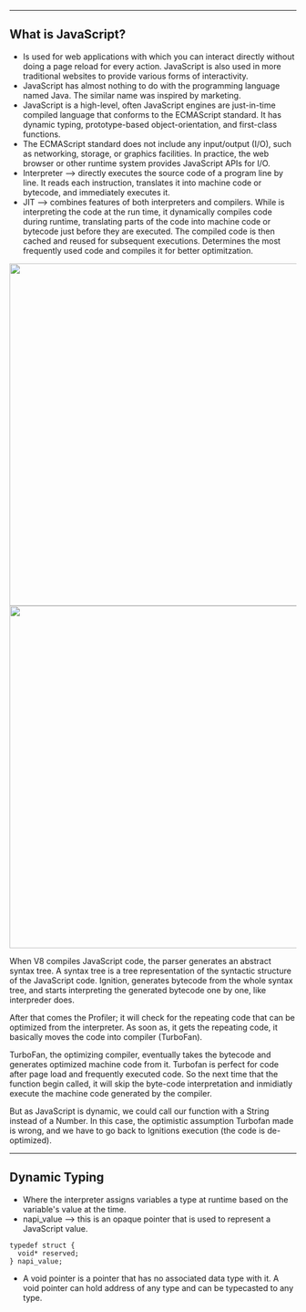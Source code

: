 -------------------
What is JavaScript?
-------------------
- Is used for web applications with which you can interact directly without doing a page reload for every action. JavaScript is also used in more traditional websites to provide various forms of interactivity.
- JavaScript has almost nothing to do with the programming language named Java. The similar name was inspired by marketing.
- JavaScript is a high-level, often JavaScript engines are just-in-time compiled language that conforms to the ECMAScript standard. It has dynamic typing, prototype-based object-orientation, and first-class functions.
- The ECMAScript standard does not include any input/output (I/O), such as networking, storage, or graphics facilities. In practice, the web browser or other runtime system provides JavaScript APIs for I/O.
- Interpreter --> directly executes the source code of a program line by line. It reads each instruction, translates it into machine code or bytecode, and immediately executes it.
- JIT --> combines features of both interpreters and compilers. While is interpreting the code at the run time, it dynamically compiles code during runtime, translating parts of the code into machine code or bytecode just before they are executed. The compiled code is then cached and reused for subsequent executions. Determines the most frequently used code and compiles it for better optimitzation.

<img src="https://media.geeksforgeeks.org/wp-content/uploads/20191021114256/881.png" width="600">

<img src="https://marcradziwill.com/assets/images/blog/mastering-javascript-high-performance/V8-pipeline.jpg-800w.avif" width="600">

When V8 compiles JavaScript code, the parser generates an abstract syntax tree. A syntax tree is a tree representation of the syntactic structure of the JavaScript code. Ignition, generates bytecode from the whole syntax tree, and starts interpreting the generated bytecode one by one, like interpreder does.

After that comes the Profiler; it will check for the repeating code that can be optimized from the interpreter. As soon as, it gets the repeating code, it basically moves the code into compiler (TurboFan).

TurboFan, the optimizing compiler, eventually takes the bytecode and generates optimized machine code from it. Turbofan is perfect for code after page load and frequently executed code. So the next time that the function begin called, it will skip the byte-code interpretation and inmidiatly execute the machine code generated by the compiler.

But as JavaScript is dynamic, we could call our function with a String instead of a Number. In this case, the optimistic assumption Turbofan made is wrong, and we have to go back to Ignitions execution (the code is de-optimized).

-------------------
Dynamic Typing
-------------------
- Where the interpreter assigns variables a type at runtime based on the variable's value at the time.
- napi_value --> this is an opaque pointer that is used to represent a JavaScript value.
```
typedef struct {
  void* reserved;
} napi_value;
```
- A void pointer is a pointer that has no associated data type with it. A void pointer can hold address of any type and can be typecasted to any type. 

